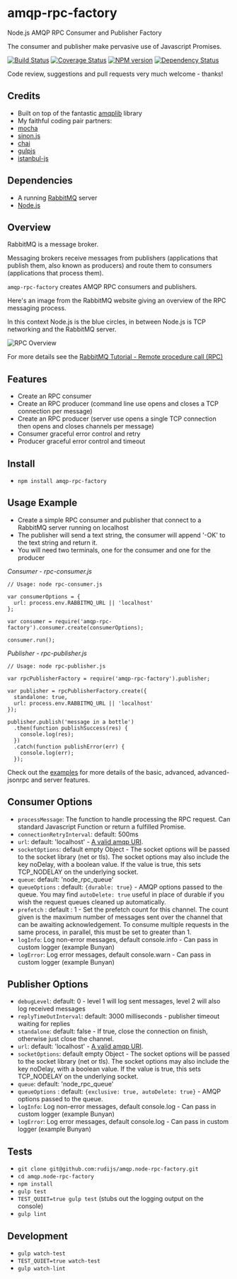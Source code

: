 amqp-rpc-factory
================

Node.js AMQP RPC Consumer and Publisher Factory

The consumer and publisher make pervasive use of Javascript Promises.

[![Build Status](https://travis-ci.org/rudijs/amqp.node-rpc-factory.svg?branch=master)](https://travis-ci.org/rudijs/amqp.node-rpc-factory)
[![Coverage Status](https://coveralls.io/repos/rudijs/amqp.node-rpc-factory/badge.png?branch=master)](https://coveralls.io/r/rudijs/amqp.node-rpc-factory?branch=master)
[![NPM version](https://badge.fury.io/js/amqp-rpc-factory.svg)](http://badge.fury.io/js/amqp-rpc-factory)
[![Dependency Status](https://gemnasium.com/rudijs/amqp.node-rpc-factory.svg)](https://gemnasium.com/rudijs/amqp.node-rpc-factory)

Code review, suggestions and pull requests very much welcome - thanks!

## Credits

- Built on top of the fantastic [amqplib](https://github.com/squaremo/amqp.node) library
- My faithful coding pair partners:
- [mocha](http://visionmedia.github.io/mocha/)
- [sinon.js](http://sinonjs.org/)
- [chai](http://chaijs.com/)
- [gulpjs](http://gulpjs.com/)
- [istanbul-js](http://gotwarlost.github.io/istanbul/)

## Dependencies

- A running [RabbitMQ](http://www.rabbitmq.com/) server
- [Node.js](http://nodejs.org/)

## Overview

RabbitMQ is a message broker.

Messaging brokers receive messages from publishers (applications that publish them, also known as producers) and route them to consumers (applications that process them).

`amqp-rpc-factory` creates AMQP RPC consumers and publishers.

Here's an image from the RabbitMQ website giving an overview of the RPC messaging process.

In this context Node.js is the blue circles, in between Node.js is TCP networking and the RabbitMQ server.

![RPC Overview](examples/images/python-six.png)

For more details see the [RabbitMQ Tutorial - Remote procedure call (RPC)](https://www.rabbitmq.com/tutorials/tutorial-six-python.html)

## Features

- Create an RPC consumer
- Create an RPC producer (command line use opens and closes a TCP connection per message)
- Create an RPC producer (server use opens a single TCP connection then opens and closes channels per message)
- Consumer graceful error control and retry
- Producer graceful error control and timeout

## Install

- `npm install amqp-rpc-factory`

## Usage Example

- Create a simple RPC consumer and publisher that connect to a RabbitMQ server running on localhost
- The publisher will send a text string, the consumer will append '-OK' to the text string and return it.
- You will need two terminals, one for the consumer and one for the producer

*Consumer - rpc-consumer.js*

    // Usage: node rpc-consumer.js

    var consumerOptions = {
      url: process.env.RABBITMQ_URL || 'localhost'
    };

    var consumer = require('amqp-rpc-factory').consumer.create(consumerOptions);

    consumer.run();

*Publisher - rpc-publisher.js*

    // Usage: node rpc-publisher.js

    var rpcPublisherFactory = require('amqp-rpc-factory').publisher;

    var publisher = rpcPublisherFactory.create({
      standalone: true,
      url: process.env.RABBITMQ_URL || 'localhost'
    });

    publisher.publish('message in a bottle')
      .then(function publishSuccess(res) {
        console.log(res);
      })
      .catch(function publishError(err) {
        console.log(err);
      });

Check out the [examples](examples) for more details of the basic, advanced, advanced-jsonrpc and server features.

## Consumer Options

- `processMessage`: The function to handle processing the RPC request. Can standard Javascript Function or return a fulfilled Promise.
- `connectionRetryInterval`: default: 500ms
- `url`: default: 'localhost' - [A valid amqp URI](https://www.rabbitmq.com/uri-spec.html).
- `socketOptions`: default empty Object - The socket options will be passed to the socket library (net or tls). The socket options may also include the key noDelay, with a boolean value. If the value is true, this sets TCP_NODELAY on the underlying socket.
- `queue`: default: 'node_rpc_queue'
- `queueOptions` : default: ````{durable: true}```` - AMQP options passed to the queue. You may find ````autoDelete: true```` useful in place of durable if you wish the request queues cleaned up automatically.
- `prefetch` : default : 1 - Set the prefetch count for this channel. The count given is the maximum number of messages sent over the channel that can be awaiting acknowledgement. To consume multiple requests in the same process, in parallel, this must be set to greater than 1.
- `logInfo`: Log non-error messages, default console.info - Can pass in custom logger (example Bunyan)
- `logError`: Log error messages, default console.warn - Can pass in custom logger (example Bunyan)

## Publisher Options

- `debugLevel`: default: 0 - level 1 will log sent messages, level 2 will also log received messages
- `replyTimeOutInterval`: default: 3000 milliseconds - publisher timeout waiting for replies
- `standalone`: default: false - If true, close the connection on finish, otherwise just close the channel.
- `url`: default: 'localhost' - [A valid amqp URI](https://www.rabbitmq.com/uri-spec.html).
- `socketOptions`: default empty Object - The socket options will be passed to the socket library (net or tls). The socket options may also include the key noDelay, with a boolean value. If the value is true, this sets TCP_NODELAY on the underlying socket.
- `queue`: default: 'node_rpc_queue'
- `queueOptions` : default: ````{exclusive: true, autoDelete: true}```` - AMQP options passed to the queue.
- `logInfo`: Log non-error messages, default console.log - Can pass in custom logger (example Bunyan)
- `logError`: Log error messages, default console.log - Can pass in custom logger (example Bunyan)

## Tests

- `git clone git@github.com:rudijs/amqp.node-rpc-factory.git`
- `cd amqp.node-rpc-factory`
- `npm install`
- `gulp test`
- `TEST_QUIET=true gulp test` (stubs out the logging output on the console)
- `gulp lint`

## Development

- `gulp watch-test`
- `TEST_QUIET=true watch-test`
- `gulp watch-lint`
